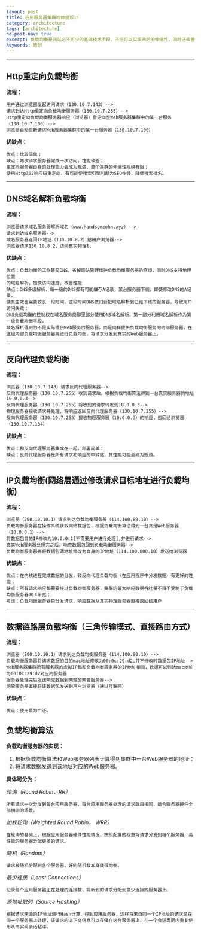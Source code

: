 ```yaml
---
layout: post
title: 应用服务器集群的伸缩设计
category: architecture
tags: [architecture]
no-post-nav: true
excerpt: 负载均衡是网站必不可少的基础技术手段，不但可以实现网站的伸缩性，同时还改善网站的性能。
keywords: 原创
---
```


---

## Http重定向负载均衡

**流程：**
 
	用户通过浏览器发起访问请求（130.10.7.143）-->
	请求到达Http重定向负载均衡服务器（130.10.7.255）-->
	Http重定向负载均衡服务器响应（浏览器）重定向至Web服务器集群中的某一台服务（130.10.7.100）-->
	浏览器自动重新请求Web服务器集群中的某一台服务器（130.10.7.100）

**优缺点：**

	优点：比较简单；
	缺点：两次请求服务器完成一次访问，性能较差；
	重定向服务器自身的处理能力会成为瓶颈，整个集群的伸缩性规模有限；
	使用Http302响应码重定向，有可能使搜索引擎判断为SEO作弊，降低搜索排名。


---

## DNS域名解析负载均衡

**流程：**

	浏览器请求域名服务器解析域名（www.handsomzohn.xyz）-->
	请求到达域名服务器-->
	域名服务器返回IP地址（130.10.8.2）给用户浏览器-->
	浏览器请求130.10.8.2，访问真实物理机

**优缺点：**

	优点：负载均衡的工作转交DNS，省掉网站管理维护负载均衡服务器的麻烦，同时DNS支持地理位置
	的域名解析，加快访问速度，改善性能
	缺点：DNS多级解析，每一级的DNS都有可能缓存A记录，某台服务器下线，即使修改DNS的A记录，
	使其生效也需要较长一段时间，这段时间DNS依旧会把域名解析到已经下线的服务器，导致用户访问失败；
	DNS负载均衡的控制权在域名服务商那里部分使用DNS域名解析，第一部分利用域名解析作为第一级负载均衡手段，
	域名解析得到的不是实际提供Web服务的服务器，而是同样提供负载均衡服务的内部服务器，在这组内部负载均衡服务器再进行负载均衡，将请求分发到真实的Web服务器上。

---

## 反向代理负载均衡

**流程：**

	浏览器（130.10.7.143）请求反向代理服务器-->
	反向代理服务器（130.10.7.255）收到请求后，根据负载均衡算法得到一台真实服务器的地址10.0.0.3-->
	反向代理服务器（130.10.7.255）将收到的请求转发到10.0.0.3-->
	物理服务器接收请求并处理，将响应返回反向代理服务器（130.10.7.255）-->
	反向代理服务器（130.10.7.255）接收物理服务器（10.0.0.3）的响应，返回给浏览器（130.10.7.134）

**优缺点：**

	优点：和反向代理服务器集成在一起，部署简单；
	缺点：反向代理服务器是所有请求和响应的中转站，其性能可能会称为瓶颈。

---

## IP负载均衡(网络层通过修改请求目标地址进行负载均衡)

**流程：**

	浏览器（200.10.10.1）请求到达负载均衡服务器（114.100.80.10）-->
	负载均衡服务器在操作系统获取网络数据包，根据负载均衡算法得到一台真是Web服务器（10.0.0.1）-->
	将数据包目的IP修改为10.0.0.1[不需要用户进行处理],并进行请求-->
	真实Web服务器处理完之后，响应数据包回到负载均衡服务器-->
	负载均衡服务器再将数据包源地址修改为自身的IP地址（114.100.800.10）发送给浏览器

**优缺点：**

	优点：在内核进程完成数据的分发，较反向代理负载均衡（在应用程序中分发数据）有更好的性能；
	缺点：所有请求响应都需要经过负载均衡服务器，集群的最大响应数据吞吐量不得不受制于负载均衡服务器网卡带宽；
	考虑：负载均衡服务器只分发请求，响应数据从真实物理服务器直接返回给用户

---

## 数据链路层负载均衡（三角传输模式、直接路由方式）

**流程：**

	浏览器（200.10.10.1）请求到达负载均衡服务器（114.100.80.10）-->
	负载均衡服务器将请求数据的目的mac地址修改为00:0c:29:d2,并不修改时数据包IP地址-->
	Web服务器集群所有服务器的虚拟IP都和负载均衡服务器的IP地址相同，数据可以到达mac地址为00:0c:29:d2对应的服务器
	服务器处理完后发送响应数据到网站的网管服务器-->
	网管服务器直接将该数据包发送到用户浏览器（通过互联网）

**优缺点：**

	优点：使用最为广泛。


## 负载均衡算法

**负载均衡服务器的实现：**

1. 根据负载均衡算法和Web服务器列表计算得到集群中一台Web服务器的地址；
2. 将请求数据发送到该地址对应的Web服务器。

**具体可分为：**

*轮询（Round Robin，RR）*

	所有请求一次分发到每台应用服务器，每台应用服务器处理的请求数目相同，适合服务器硬件全部相同的场景。

*加权轮询（Weighted Round Robin， WRR）*

	在轮询的基础上，根据应用服务器硬件性能情况，按照配置的权重将请求分发到每个服务器，高性能的服务器分配更多的请求。

*随机（Random）*

	请求被随机分配到各个服务器，好的随机数本身就很均衡。

*最少连接（Least Connections）*

	记录每个应用服务器正在处理的连接数，将新到的请求分配到最少连接的服务器上。

*源地址散列（Source Hashing）*

	根据请求来源的IP地址进行Hash计算，得到应用服务器，这样将来自同一个IP地址的请求总在同一个服务器上处理，该请求的上下文信息可以存储在这台服务器上，在一个会话周期内重复使用从而实现会话粘滞。
